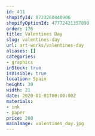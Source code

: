 ```yaml
---
id: 411
shopifyId: 8723260440906
shopifyOptionId: 47772421357898
order: 176
title: Valentines Day
slug: valentines-day
url: art-works/valentines-day
aliases: []
categories:
- graphics
inStock: true
isVisible: true
location: Spain
height: 30
width: 21
date: 2020-01-01T00:00:00Z
materials:
- ink
- paper
price: 200
mainImage: valentines_day.jpg
---
```

